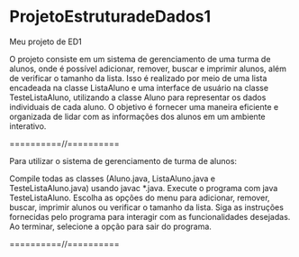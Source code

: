 # ProjetoEstruturadeDados1
Meu projeto de ED1


 O projeto consiste em um sistema de gerenciamento de uma turma de alunos, onde é possível adicionar, remover, buscar e imprimir alunos, além de verificar o tamanho da lista. 
 Isso é realizado por meio de uma lista encadeada na classe ListaAluno e uma interface de usuário na classe TesteListaAluno, 
utilizando a classe Aluno para representar os dados individuais de cada aluno. 
 O objetivo é fornecer uma maneira eficiente e organizada de lidar com as informações dos alunos em um ambiente interativo.

==========//==========


Para utilizar o sistema de gerenciamento de turma de alunos:

Compile todas as classes (Aluno.java, ListaAluno.java e TesteListaAluno.java) usando javac *.java.
Execute o programa com java TesteListaAluno.
Escolha as opções do menu para adicionar, remover, buscar, imprimir alunos ou verificar o tamanho da lista.
Siga as instruções fornecidas pelo programa para interagir com as funcionalidades desejadas.
Ao terminar, selecione a opção para sair do programa.


==========//==========

